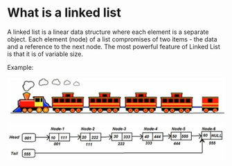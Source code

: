 # What is a linked list

A linked list is a linear data structure where each element is a separate object. Each element (node) of a list compromises of two items - the data and a reference to the next node. The most powerful feature of Linked List is that it is of variable size.

Example:

![](../../images/2019-06-12-18-50-10.png)

![](../../images/2019-06-12-18-51-06.png)

